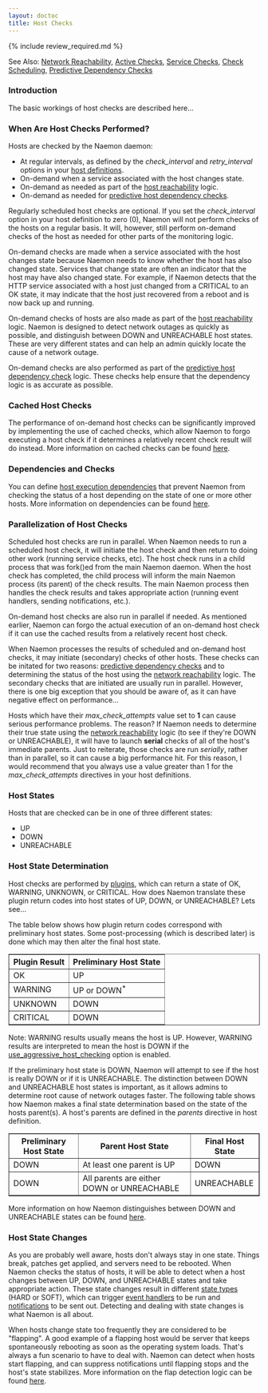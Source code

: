```yaml
---
layout: doctoc
title: Host Checks
---
```


{% include review_required.md %}

<span class="glyphicon glyphicon-arrow-right"></span> See Also: <a href="networkreachability.html">Network Reachability</a>, <a href="activechecks.html">Active Checks</a>, <a href="servicechecks.html">Service Checks</a>, <a href="checkscheduling.html">Check Scheduling</a>, <a href="dependencychecks.html">Predictive Dependency Checks</a>

### Introduction

The basic workings of host checks are described here...

### When Are Host Checks Performed?

Hosts are checked by the Naemon daemon:

<ul>
<li>At regular intervals, as defined by the <i>check_interval</i> and <i>retry_interval</i> options in your <a href="objectdefinitions.html#host">host definitions</a>.</li>
<li>On-demand when a service associated with the host changes state.</li>
<li>On-demand as needed as part of the <a href="networkreachability.html">host reachability</a> logic.</li>
<li>On-demand as needed for <a href="dependencychecks.html">predictive host dependency checks</a>.</li>
</ul>

Regularly scheduled host checks are optional.  If you set the <i>check_interval</i> option in your host definition to zero (0), Naemon will not perform checks of the hosts on a regular basis.  It will, however, still perform on-demand checks of the host as needed for other parts of the monitoring logic.

On-demand checks are made when a service associated with the host changes state because Naemon needs to know whether the host has also changed state.  Services that change state are often an indicator that the host may have also changed state.  For example, if Naemon detects that the HTTP service associated with a host just changed from a CRITICAL to an OK state, it may indicate that the host just recovered from a reboot and is now back up and running.

On-demand checks of hosts are also made as part of the <a href="networkreachability.html">host reachability</a> logic.  Naemon is designed to detect network outages as quickly as possible, and distinguish between DOWN and UNREACHABLE host states.  These are very different states and can help an admin quickly locate the cause of a network outage.

On-demand checks are also performed as part of the <a href="dependencychecks.html">predictive host dependency check</a> logic.  These checks help ensure that the dependency logic is as accurate as possible.

### Cached Host Checks

The performance of on-demand host checks can be significantly improved by implementing the use of cached checks, which allow Naemon to forgo executing a host check if it determines a relatively recent check result will do instead.  More information on cached checks can be found <a href="cachedchecks.html">here</a>.

### Dependencies and Checks

You can define <a href="objectdefinitions.html#hostdependency">host execution dependencies</a> that prevent Naemon from checking the status of a host depending on the state of one or more other hosts.  More information on dependencies can be found <a href="dependencies.html">here</a>.

### Parallelization of Host Checks

Scheduled host checks are run in parallel.  When Naemon needs to run a scheduled host check, it will initiate the host check and then return to doing other work (running service checks, etc).  The host check runs in a child process that was fork()ed from the main Naemon daemon.  When the host check has completed, the child process will inform the main Naemon process (its parent) of the check results.  The main Naemon process then handles the check results and takes appropriate action (running event handlers, sending notifications, etc.).

On-demand host checks are also run in parallel if needed.  As mentioned earlier, Naemon can forgo the actual execution of an on-demand host check if it can use the cached results from a relatively recent host check.

When Naemon processes the results of scheduled and on-demand host checks, it may initiate (secondary) checks of other hosts.  These checks can be initated for two reasons: <a href="dependencychecks.html">predictive dependency checks</a> and to determining the status of the host using the <a href="networkreachability.html">network reachability</a> logic.  The secondary checks that are initiated are usually run in parallel.  However, there is one big exception that you should be aware of, as it can have negative effect on performance...

<span class="glyphicon glyphicon-pencil"></span> Hosts which have their <i>max_check_attempts</i> value set to <b>1</b> can cause serious performance problems.  The reason?  If Naemon needs to determine their true state using the <a href="networkreachability.html">network reachability</a> logic (to see if they're DOWN or UNREACHABLE), it will have to launch <b>serial</b> checks of all of the host's immediate parents.   Just to reiterate, those checks are run <i>serially</i>, rather than in parallel, so it can cause a big performance hit.  For this reason, I would recommend that you always use a value greater than 1 for the <i>max_check_attempts</i> directives in your host definitions.

### Host States

Hosts that are checked can be in one of three different states:

<ul>
<li>UP</li>
<li>DOWN</li>
<li>UNREACHABLE</li>
</ul>

### Host State Determination


Host checks are performed by <a href="plugins.html">plugins</a>, which can return a state of OK, WARNING, UNKNOWN, or CRITICAL.  How does Naemon translate these plugin return codes into host states of UP, DOWN, or UNREACHABLE?  Lets see...

The table below shows how plugin return codes correspond with preliminary host states.  Some post-processing (which is described later) is done which may then alter the final host state.

<table border="1" class="Default">
<tr><th>Plugin Result</th><th>Preliminary Host State</th></tr>
<tr><td>OK</td><td>UP</td></tr>
<tr><td>WARNING</td><td>UP or DOWN<sup>*</sup></td></tr>
<tr><td>UNKNOWN</td><td>DOWN</td></tr>
<tr><td>CRITICAL</td><td>DOWN</td></tr>
</table>

<span class="glyphicon glyphicon-pencil"></span> Note: WARNING results usually means the host is UP.  However, WARNING results are interpreted to mean the host is DOWN if the <a href="configmain.html#use_aggressive_host_checking">use_aggressive_host_checking</a> option is enabled.

If the preliminary host state is DOWN, Naemon will attempt to see if the host is really DOWN or if it is UNREACHABLE.  The distinction between DOWN and UNREACHABLE host states is important, as it allows admins to determine root cause of network outages faster.  The following table shows how Naemon makes a final state determination based on the state of the hosts parent(s).  A host's parents are defined in the <i>parents</i> directive in host definition.

<table border="1" class="Default">
<tr><th>Preliminary Host State</th><th>Parent Host State</th><th>Final Host State</th></tr>
<tr><td>DOWN</td><td>At least one parent is UP</td><td>DOWN</td></tr>
<tr><td>DOWN</td><td>All parents are either DOWN or UNREACHABLE</td><td>UNREACHABLE</td></tr>
</table>

More information on how Naemon distinguishes between DOWN and UNREACHABLE states can be found <a href="networkreachability.html">here</a>.

### Host State Changes

As you are probably well aware, hosts don't always stay in one state.  Things break, patches get applied, and servers need to be rebooted.  When Naemon checks the status of hosts, it will be able to detect when a host changes between UP, DOWN, and UNREACHABLE states and take appropriate action.  These state changes result in different <a href="statetypes.html">state types</a> (HARD or SOFT), which can trigger <a href="eventhandlers.html">event handlers</a> to be run and <a href="notifications.html">notifications</a> to be sent out.  Detecting and dealing with state changes is what Naemon is all about.

When hosts change state too frequently they are considered to be "flapping".  A good example of a flapping host would be  server that keeps spontaneously rebooting as soon as the operating system loads.  That's always a fun scenario to have to deal with. Naemon can detect when hosts start flapping, and can suppress notifications until flapping stops and the host's state stabilizes.  More information on the flap detection logic can be found <a href="flapping.html">here</a>.
